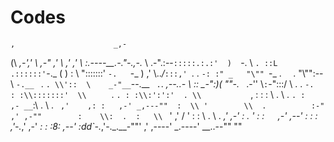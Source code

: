 Codes
=======

    ,                      _,-
   (\                  _,-','
    \\              ,-"  ,'
     \\           ,'   ,'
      \\        _:.----__.-."-._,-._
       \\    .-".:--`:::::.:.:'  )  `-.
        \\   `. ::L .::::::'`-._  (  ) :
         \\    ":::::::'  `-.   `-_ ) ,'
          \\.._/_`:::,' `.     .  `-:
          :" _   "\"" `-_    .    `  `.
           "\\"":--\     `-.__ ` .     `.
             \\'::  \    _-"__`--.__ `  . `.     _,--..-
              \\ ::  \_-":)(        ""-._ ` `.-''
               \\`:`-":::/ \\ .   .      `-.  :
               :\\:::::::'  \\     `    .   `. :
                :\\:':':'  . \\           `,  : :
                : \\     .    \\      .       `. :       ,-
               __`:\\      .   \\ .   `  ,'    ,: :   ,-'
        _,---""  :  \\ '        \\  .          :-"  ,'
    ,-""        :    \\:  .  :   \\  `  '     ,'   /
   '            :  :  \       .   \\   .   _,'  ,-'
               :  .   '       :   :`   `,-' ,--'
                :     :   :      ,'-._,' ,-'
                _:     :        :8:  ,--'
               :dd`-._,'-._.__-""' ,'
                             ,----'
                      _.----'
              __..--""
            ""

